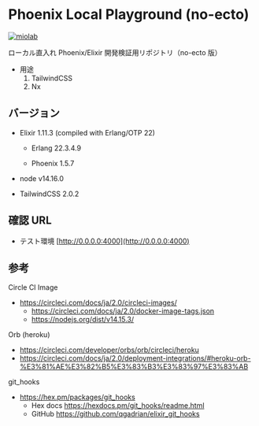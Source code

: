 # Phoenix Local Playground (no-ecto)

[![miolab](https://circleci.com/gh/miolab/phoenix_local_playground_no_ecto.svg?style=svg)](https://github.com/miolab/phoenix_local_playground_no_ecto)

ローカル直入れ Phoenix/Elixir 開発検証用リポジトリ（no-ecto 版）

- 用途
  1. TailwindCSS
  1. Nx

## バージョン

- Elixir 1.11.3 (compiled with Erlang/OTP 22)

  - Erlang 22.3.4.9

  - Phoenix 1.5.7

- node v14.16.0

- TailwindCSS 2.0.2

## 確認 URL

- テスト環境 [http://0.0.0.0:4000](http://0.0.0.0:4000)

## 参考

Circle CI Image

- https://circleci.com/docs/ja/2.0/circleci-images/
  - https://circleci.com/docs/ja/2.0/docker-image-tags.json
  - https://nodejs.org/dist/v14.15.3/

Orb (heroku)

- https://circleci.com/developer/orbs/orb/circleci/heroku
- https://circleci.com/docs/ja/2.0/deployment-integrations/#heroku-orb-%E3%81%AE%E3%82%B5%E3%83%B3%E3%83%97%E3%83%AB

git_hooks

- https://hex.pm/packages/git_hooks
  - Hex docs https://hexdocs.pm/git_hooks/readme.html
  - GitHub https://github.com/qgadrian/elixir_git_hooks
